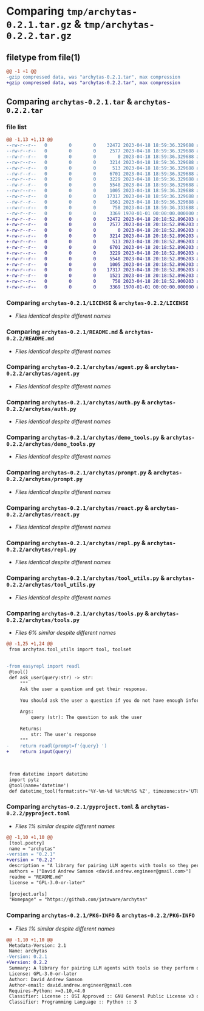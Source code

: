 # Comparing `tmp/archytas-0.2.1.tar.gz` & `tmp/archytas-0.2.2.tar.gz`

## filetype from file(1)

```diff
@@ -1 +1 @@
-gzip compressed data, was "archytas-0.2.1.tar", max compression
+gzip compressed data, was "archytas-0.2.2.tar", max compression
```

## Comparing `archytas-0.2.1.tar` & `archytas-0.2.2.tar`

### file list

```diff
@@ -1,13 +1,13 @@
--rw-r--r--   0        0        0    32472 2023-04-18 18:59:36.329688 archytas-0.2.1/LICENSE
--rw-r--r--   0        0        0     2577 2023-04-18 18:59:36.329688 archytas-0.2.1/README.md
--rw-r--r--   0        0        0        0 2023-04-18 18:59:36.329688 archytas-0.2.1/archytas/__init__.py
--rw-r--r--   0        0        0     3214 2023-04-18 18:59:36.329688 archytas-0.2.1/archytas/agent.py
--rw-r--r--   0        0        0      513 2023-04-18 18:59:36.329688 archytas-0.2.1/archytas/auth.py
--rw-r--r--   0        0        0     6701 2023-04-18 18:59:36.329688 archytas-0.2.1/archytas/demo_tools.py
--rw-r--r--   0        0        0     3229 2023-04-18 18:59:36.329688 archytas-0.2.1/archytas/prompt.py
--rw-r--r--   0        0        0     5548 2023-04-18 18:59:36.329688 archytas-0.2.1/archytas/react.py
--rw-r--r--   0        0        0     1005 2023-04-18 18:59:36.329688 archytas-0.2.1/archytas/repl.py
--rw-r--r--   0        0        0    17317 2023-04-18 18:59:36.329688 archytas-0.2.1/archytas/tool_utils.py
--rw-r--r--   0        0        0     1561 2023-04-18 18:59:36.329688 archytas-0.2.1/archytas/tools.py
--rw-r--r--   0        0        0      758 2023-04-18 18:59:36.333688 archytas-0.2.1/pyproject.toml
--rw-r--r--   0        0        0     3369 1970-01-01 00:00:00.000000 archytas-0.2.1/PKG-INFO
+-rw-r--r--   0        0        0    32472 2023-04-18 20:18:52.896203 archytas-0.2.2/LICENSE
+-rw-r--r--   0        0        0     2577 2023-04-18 20:18:52.896203 archytas-0.2.2/README.md
+-rw-r--r--   0        0        0        0 2023-04-18 20:18:52.896203 archytas-0.2.2/archytas/__init__.py
+-rw-r--r--   0        0        0     3214 2023-04-18 20:18:52.896203 archytas-0.2.2/archytas/agent.py
+-rw-r--r--   0        0        0      513 2023-04-18 20:18:52.896203 archytas-0.2.2/archytas/auth.py
+-rw-r--r--   0        0        0     6701 2023-04-18 20:18:52.896203 archytas-0.2.2/archytas/demo_tools.py
+-rw-r--r--   0        0        0     3229 2023-04-18 20:18:52.896203 archytas-0.2.2/archytas/prompt.py
+-rw-r--r--   0        0        0     5548 2023-04-18 20:18:52.896203 archytas-0.2.2/archytas/react.py
+-rw-r--r--   0        0        0     1005 2023-04-18 20:18:52.896203 archytas-0.2.2/archytas/repl.py
+-rw-r--r--   0        0        0    17317 2023-04-18 20:18:52.896203 archytas-0.2.2/archytas/tool_utils.py
+-rw-r--r--   0        0        0     1521 2023-04-18 20:18:52.896203 archytas-0.2.2/archytas/tools.py
+-rw-r--r--   0        0        0      758 2023-04-18 20:18:52.900203 archytas-0.2.2/pyproject.toml
+-rw-r--r--   0        0        0     3369 1970-01-01 00:00:00.000000 archytas-0.2.2/PKG-INFO
```

### Comparing `archytas-0.2.1/LICENSE` & `archytas-0.2.2/LICENSE`

 * *Files identical despite different names*

### Comparing `archytas-0.2.1/README.md` & `archytas-0.2.2/README.md`

 * *Files identical despite different names*

### Comparing `archytas-0.2.1/archytas/agent.py` & `archytas-0.2.2/archytas/agent.py`

 * *Files identical despite different names*

### Comparing `archytas-0.2.1/archytas/auth.py` & `archytas-0.2.2/archytas/auth.py`

 * *Files identical despite different names*

### Comparing `archytas-0.2.1/archytas/demo_tools.py` & `archytas-0.2.2/archytas/demo_tools.py`

 * *Files identical despite different names*

### Comparing `archytas-0.2.1/archytas/prompt.py` & `archytas-0.2.2/archytas/prompt.py`

 * *Files identical despite different names*

### Comparing `archytas-0.2.1/archytas/react.py` & `archytas-0.2.2/archytas/react.py`

 * *Files identical despite different names*

### Comparing `archytas-0.2.1/archytas/repl.py` & `archytas-0.2.2/archytas/repl.py`

 * *Files identical despite different names*

### Comparing `archytas-0.2.1/archytas/tool_utils.py` & `archytas-0.2.2/archytas/tool_utils.py`

 * *Files identical despite different names*

### Comparing `archytas-0.2.1/archytas/tools.py` & `archytas-0.2.2/archytas/tools.py`

 * *Files 6% similar despite different names*

```diff
@@ -1,25 +1,24 @@
 from archytas.tool_utils import tool, toolset
 
 
-from easyrepl import readl
 @tool()
 def ask_user(query:str) -> str:
     """
     Ask the user a question and get their response. 
     
     You should ask the user a question if you do not have enough information to complete the task, and there is no suitable tool to help you.
     
     Args:
         query (str): The question to ask the user
 
     Returns:
         str: The user's response
     """
-    return readl(prompt=f'{query} ')
+    return input(query)
 
 
 
 from datetime import datetime
 import pytz
 @tool(name='datetime')
 def datetime_tool(format:str='%Y-%m-%d %H:%M:%S %Z', timezone:str='UTC') -> str:
```

### Comparing `archytas-0.2.1/pyproject.toml` & `archytas-0.2.2/pyproject.toml`

 * *Files 1% similar despite different names*

```diff
@@ -1,10 +1,10 @@
 [tool.poetry]
 name = "archytas"
-version = "0.2.1"
+version = "0.2.2"
 description = "A library for pairing LLM agents with tools so they perform open ended tasks"
 authors = ["David Andrew Samson <david.andrew.engineer@gmail.com>"]
 readme = "README.md"
 license = "GPL-3.0-or-later"
 
 [project.urls]
 "Homepage" = "https://github.com/jataware/archytas"
```

### Comparing `archytas-0.2.1/PKG-INFO` & `archytas-0.2.2/PKG-INFO`

 * *Files 1% similar despite different names*

```diff
@@ -1,10 +1,10 @@
 Metadata-Version: 2.1
 Name: archytas
-Version: 0.2.1
+Version: 0.2.2
 Summary: A library for pairing LLM agents with tools so they perform open ended tasks
 License: GPL-3.0-or-later
 Author: David Andrew Samson
 Author-email: david.andrew.engineer@gmail.com
 Requires-Python: >=3.10,<4.0
 Classifier: License :: OSI Approved :: GNU General Public License v3 or later (GPLv3+)
 Classifier: Programming Language :: Python :: 3
```

